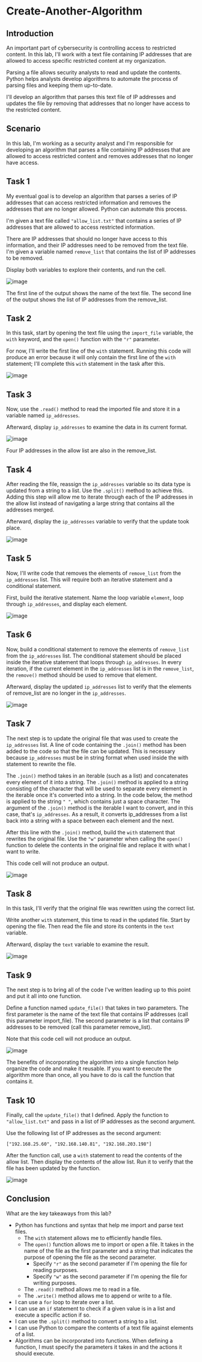 # Create-Another-Algorithm

<h2>Introduction</h2>

An important part of cybersecurity is controlling access to restricted content. In this lab, I'll work with a text file containing IP addresses that are allowed to access specific restricted content at my organization.

Parsing a file allows security analysts to read and update the contents. Python helps analysts develop algorithms to automate the process of parsing files and keeping them up-to-date.

I'll develop an algorithm that parses this text file of IP addresses and updates the file by removing that addresses that no longer have access to the restricted content.

<h2>Scenario</h2>

In this lab, I'm working as a security analyst and I'm responsible for developing an algorithm that parses a file containing IP addresses that are allowed to access restricted content and removes addresses that no longer have access.

<h2>Task 1</h2>

My eventual goal is to develop an algorithm that parses a series of IP addresses that can access restricted information and removes the addresses that are no longer allowed. Python can automate this process.

I'm given a text file called ```"allow_list.txt"``` that contains a series of IP addresses that are allowed to access restricted information.

There are IP addresses that should no longer have access to this information, and their IP addresses need to be removed from the text file. I'm given a variable named ```remove_list``` that contains the list of IP addresses to be removed.

Display both variables to explore their contents, and run the cell.

![image](https://github.com/n8som/Create-Another-Algorithm/assets/110139109/d78f2ecd-b453-4bc8-bdff-bf078c2a947c)

The first line of the output shows the name of the text file. The second line of the output shows the list of IP addresses from the remove_list.

<h2>Task 2</h2>

In this task, start by opening the text file using the ```import_file``` variable, the ```with``` keyword, and the ```open()``` function with the ```"r"``` parameter. 

For now, I'll write the first line of the ```with``` statement. Running this code will produce an error because it will only contain the first line of the ```with``` statement; I'll complete this ```with``` statement in the task after this.

![image](https://github.com/n8som/Create-Another-Algorithm/assets/110139109/6df508d2-1041-4ad2-b270-f6942c649fc9)

<h2>Task 3</h2>

Now, use the ```.read()``` method to read the imported file and store it in a variable named ```ip_addresses```.

Afterward, display ```ip_addresses``` to examine the data in its current format.

![image](https://github.com/n8som/Create-Another-Algorithm/assets/110139109/a6ba10f1-7ac5-4855-8706-f3579642dc69)

Four IP addresses in the allow list are also in the remove_list.

<h2>Task 4</h2>

After reading the file, reassign the ```ip_addresses``` variable so its data type is updated from a string to a list. Use the ```.split()``` method to achieve this. Adding this step will allow me to iterate through each of the IP addresses in the allow list instead of navigating a large string that contains all the addresses merged.

Afterward, display the ```ip_addresses``` variable to verify that the update took place.

![image](https://github.com/n8som/Create-Another-Algorithm/assets/110139109/a05da264-f87f-4209-8aa1-4dbbf4ec4e96)

<h2>Task 5</h2>

Now, I'll write code that removes the elements of ```remove_list``` from the ```ip_addresses``` list. This will require both an iterative statement and a conditional statement.

First, build the iterative statement. Name the loop variable ```element```, loop through ```ip_addresses```, and display each element. 

![image](https://github.com/n8som/Create-Another-Algorithm/assets/110139109/2c4df99f-6ed1-4859-8825-650f393d9172)

<h2>Task 6</h2>

Now, build a conditional statement to remove the elements of ```remove_list``` from the ```ip_addresses``` list. The conditional statement should be placed inside the iterative statement that loops through ```ip_addresses```. In every iteration, if the current element in the ```ip_addresses``` list is in the ```remove_list```, the ```remove()``` method should be used to remove that element.

Afterward, display the updated ```ip_addresses``` list to verify that the elements of remove_list are no longer in the ```ip_addresses```. 

![image](https://github.com/n8som/Create-Another-Algorithm/assets/110139109/08f0e2c6-5b2c-44dc-b958-035904fccac7)

<h2>Task 7</h2>

The next step is to update the original file that was used to create the ```ip_addresses``` list. A line of code containing the ```.join()``` method has been added to the code so that the file can be updated. This is necessary because ```ip_addresses``` must be in string format when used inside the with statement to rewrite the file.

The ```.join()``` method takes in an iterable (such as a list) and concatenates every element of it into a string. The ```.join()``` method is applied to a string consisting of the character that will be used to separate every element in the iterable once it's converted into a string. In the code below, the method is applied to the string ```" "```, which contains just a space character. The argument of the ```.join()``` method is the iterable I want to convert, and in this case, that's ```ip_addresses```. As a result, it converts ip_addresses from a list back into a string with a space between each element and the next.

After this line with the ```.join()``` method, build the ```with``` statement that rewrites the original file. Use the ```"w"``` parameter when calling the ```open()``` function to delete the contents in the original file and replace it with what I want to write.

This code cell will not produce an output.

![image](https://github.com/n8som/Create-Another-Algorithm/assets/110139109/55669049-c121-478a-9957-319ab4794cae)

<h2>Task 8</h2>

In this task, I'll verify that the original file was rewritten using the correct list.

Write another ```with``` statement, this time to read in the updated file. Start by opening the file. Then read the file and store its contents in the ```text``` variable.

Afterward, display the ```text``` variable to examine the result.

![image](https://github.com/n8som/Create-Another-Algorithm/assets/110139109/75ec5d87-9b74-45e0-9009-9ef112ff46d0)

<h2>Task 9</h2>

The next step is to bring all of the code I've written leading up to this point and put it all into one function.

Define a function named ```update_file()``` that takes in two parameters. The first parameter is the name of the text file that contains IP addresses (call this parameter import_file). The second parameter is a list that contains IP addresses to be removed (call this parameter remove_list).

Note that this code cell will not produce an output.

![image](https://github.com/n8som/Create-Another-Algorithm/assets/110139109/94120daa-8e6c-4771-adaa-f7a4ea2d481a)

The benefits of incorporating the algorithm into a single function help organize the code and make it reusable. If you want to execute the algorithm more than once, all you have to do is call the function that contains it.

<h2>Task 10</h2>

Finally, call the ```update_file()``` that I defined. Apply the function to ```"allow_list.txt"``` and pass in a list of IP addresses as the second argument.

Use the following list of IP addresses as the second argument:

```["192.168.25.60", "192.168.140.81", "192.168.203.198"]```

After the function call, use a ```with``` statement to read the contents of the allow list. Then display the contents of the allow list. Run it to verify that the file has been updated by the function.

![image](https://github.com/n8som/Create-Another-Algorithm/assets/110139109/cced42bb-b55b-474c-897d-28637811b99c)

<h2>Conclusion</h2>

What are the key takeaways from this lab?

- Python has functions and syntax that help me import and parse text files.
  - The ```with``` statement allows me to efficiently handle files.
  - The ```open()``` function allows me to import or open a file. It takes in the name of the file as the first parameter and a string that indicates the purpose of opening the file as the second parameter.
    - Specify ```"r"``` as the second parameter if I'm opening the file for reading purposes.
    - Specify ```"w"``` as the second parameter if I'm opening the file for writing purposes.
  - The ```.read()``` method allows me to read in a file.
  - The ```.write()``` method allows me to append or write to a file.
- I can use a ```for``` loop to iterate over a list.
- I can use an ```if``` statement to check if a given value is in a list and execute a specific action if so.
- I can use the ```.split()``` method to convert a string to a list.
- I can use Python to compare the contents of a text file against elements of a list.
- Algorithms can be incorporated into functions. When defining a function, I must specify the parameters it takes in and the actions it should execute.
